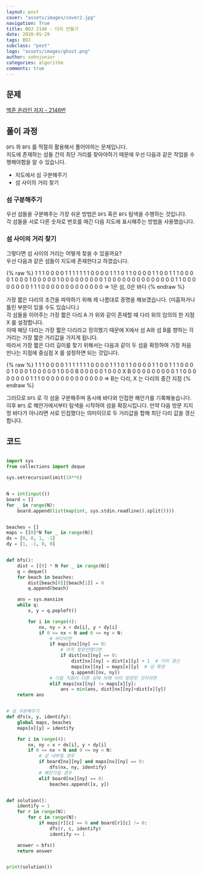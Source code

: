 ```yaml
---
layout: post
cover: "assets/images/cover2.jpg"
navigation: True
title: BOJ 2146 - 다리 만들기
date: 2020-05-29
tags: BOJ
subclass: "post"
logo: "assets/images/ghost.png"
author: sohnjunior
categories: algorithm
comments: true
---
```


## 문제

[백준 온라인 저지 - 2146번](https://www.acmicpc.net/problem/2146)

## 풀이 과정

`DFS` 와 `BFS` 를 적절히 활용해서 풀어야하는 문제입니다. <br>
지도에 존재하는 섬들 간의 최단 거리를 찾아야하기 때문에 우선 다음과 같은 작업을 수행해야함을 알 수 있습니다. <br>

- 지도에서 섬 구분해주기
- 섬 사이의 거리 찾기

### 섬 구분해주기

우선 섬들을 구분해주는 가장 쉬운 방법은 `DFS` 혹은 `BFS` 탐색을 수행하는 것입니다. <br>
각 섬들을 서로 다른 숫자로 번호를 매긴 다음 지도에 표시해주는 방법을 사용했습니다. <br>

### 섬 사이의 거리 찾기

그렇다면 섬 사이의 거리는 어떻게 찾을 수 있을까요?<br>
우선 다음과 같은 섬들이 지도에 존재한다고 하겠습니다. <br>

{% raw %}
1 1 1 0 0 0 0 1 1 1
1 1 1 1 0 0 0 0 1 1
1 0 1 1 0 0 0 0 1 1
0 0 1 1 1 0 0 0 0 1
0 0 0 1 0 0 0 0 0 1
0 0 0 0 0 0 0 0 0 1
0 0 0 0 0 0 0 0 0 0
0 0 0 0 1 1 0 0 0 0
0 0 0 0 1 1 1 0 0 0
0 0 0 0 0 0 0 0 0 0 => 1은 섬, 0은 바다
{% endraw %}

가장 짧은 다리의 조건을 파악하기 위해 제 나름대로 증명을 해보겠습니다. (미흡하거나 틀린 부분이 있을 수도 있습니다.) <br>
각 섬들을 이어주는 가장 짧은 다리 A 가 위와 같이 존재할 때 다리 위의 임의의 한 지점 X 를 설정합니다. <br>
이때 해당 다리는 가장 짧은 다리라고 정의했기 때문에 X에서 섬 A와 섬 B를 향하는 각 거리는 가장 짧은 거리값을 가지게 됩니다. <br>
따라서 가장 짧은 다리 길이를 찾기 위해서는 다음과 같이 두 섬을 확장하여 가장 처음 만나는 지점에 중심점 X 를 설정하면 되는 것입니다. <br>

{% raw %}
1 1 1 0 0 0 0 1 1 1
1 1 1 1 0 0 0 0 1 1
1 0 1 1 0 0 0 0 1 1
0 0 1 1 1 0 0 0 0 1
0 0 0 1 0 0 0 0 0 1
0 0 0 B 0 0 0 0 0 1
0 0 0 X B 0 0 0 0 0
0 0 0 0 1 1 0 0 0 0
0 0 0 0 1 1 1 0 0 0
0 0 0 0 0 0 0 0 0 0 => B는 다리, X 는 다리의 중간 지점
{% endraw %}

그러므로 `DFS` 로 각 섬을 구분해주며 동시에 바다와 인접한 해안가를 기록해놓습니다. <br>
이후 `BFS` 로 해안가에서부터 탐색을 시작하여 섬을 확장시킵니다. 만약 다음 방문 지지멍 바다가 아니라면 서로 인접했다는 의미이므로 두 거리값을 합해 최단 다리 값을 갱신합니다. <br>

## 코드

```python

import sys
from collections import deque

sys.setrecursionlimit(10**6)


N = int(input())
board = []
for _ in range(N):
    board.append(list(map(int, sys.stdin.readline().split())))


beaches = []
maps = [[0]*N for _ in range(N)]
dx = [0, 0, 1, -1]
dy = [1, -1, 0, 0]


def bfs():
    dist = [[0] * N for _ in range(N)]
    q = deque()
    for beach in beaches:
        dist[beach[0]][beach[1]] = 0
        q.append(beach)

    ans = sys.maxsize
    while q:
        x, y = q.popleft()

        for i in range(4):
            nx, ny = x + dx[i], y + dy[i]
            if 0 <= nx < N and 0 <= ny < N:
                # 바다이면
                if maps[nx][ny] == 0:
                    # 아직 방문안했다면
                    if dist[nx][ny] == 0:
                        dist[nx][ny] = dist[x][y] + 1  # 거리 갱신
                        maps[nx][ny] = maps[x][y]  # 섬 확장
                        q.append([nx, ny])
                # 다음 지점이 다른 섬에 의해 이미 방문된 것이라면
                elif maps[nx][ny] != maps[x][y]:
                    ans = min(ans, dist[nx][ny]+dist[x][y])
    return ans


# 섬 구분해주기
def dfs(x, y, identify):
    global maps, beaches
    maps[x][y] = identify

    for i in range(4):
        nx, ny = x + dx[i], y + dy[i]
        if 0 <= nx < N and 0 <= ny < N:
            # 섬 내부일 경우
            if board[nx][ny] and maps[nx][ny] == 0:
                dfs(nx, ny, identify)
            # 해안가일 경우
            elif board[nx][ny] == 0:
                beaches.append([x, y])


def solution():
    identify = 1
    for r in range(N):
        for c in range(N):
            if maps[r][c] == 0 and board[r][c] != 0:
                dfs(r, c, identify)
                identify += 1

    answer = bfs()
    return answer


print(solution())

```
